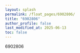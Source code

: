 ```yaml
---
layout: splash
permalink: /float_pages/6902806/
title: "6902806"
author_profile: false
last_modified_at: 2025-06-13
toc: false
---
```

 
6902806

